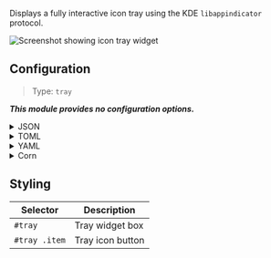 Displays a fully interactive icon tray using the KDE `libappindicator` protocol. 

![Screenshot showing icon tray widget](https://user-images.githubusercontent.com/5057870/184540135-78ffd79d-f802-4c79-b09a-05a733dadc55.png)

## Configuration

> Type: `tray`

***This module provides no configuration options.***

<details>
<summary>JSON</summary>

```json
{
  "end": [
    {
      "type": "tray"
    }
  ]
}
```

</details>

<details>
<summary>TOML</summary>

```toml
[[end]]
type = "tray"
```

</details>

<details>
<summary>YAML</summary>

```yaml
end:
  - type: "tray"
```

</details>

<details>
<summary>Corn</summary>

```corn
{
  end = [
    { type = "tray" }
  ]
}
```

</details>

## Styling

| Selector      | Description      |
|---------------|------------------|
| `#tray`       | Tray widget box  |
| `#tray .item` | Tray icon button |
